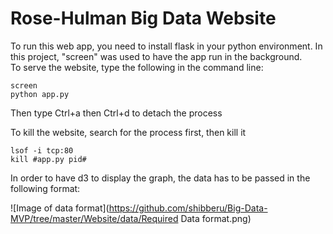 # Rose-Hulman Big Data Website

To run this web app, you need to install flask in your python environment. In this project, "screen" was used to have the app run in the background.  
To serve the website, type the following in the command line:
```
screen
python app.py
```
Then type Ctrl+a then Ctrl+d to detach the process

To kill the website, search for the process first, then kill it
```
lsof -i tcp:80
kill #app.py pid#
```
In order to have d3 to display the graph, the data has to be passed in the following format:

![Image of data format](https://github.com/shibberu/Big-Data-MVP/tree/master/Website/data/Required Data format.png)
